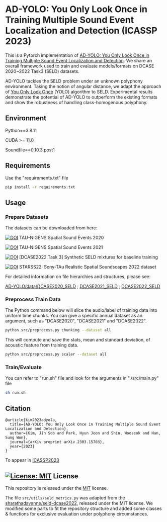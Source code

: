 # AD-YOLO: You Only Look Once in Training Multiple Sound Event Localization and Detection (ICASSP 2023)
This is a Pytorch implementation of [AD-YOLO: You Only Look Once in Training Multiple Sound Event Localization and Detection](https://doi.org/10.48550/arXiv.2303.15703).
We share an overall framework used to train and evaluate models/formats on DCASE 2020~2022 Task3 (SELD) datasets.


AD-YOLO tackles the SELD problem under an unknown polyphony environment.
Taking the notion of angular distance, we adapt the approach of [You Only Look Once](https://doi.org/10.48550/arXiv.1506.02640) (YOLO) algorithm to SELD.
Experimental results demonstrate the potential of AD-YOLO to outperform the existing formats and show the robustness of handling class-homogenous polyphony.

## Environment

Python==3.8.11

CUDA >= 11.0

Soundfile==0.10.3.post1


## Requirements

Use the "requirements.txt" file

```bash
pip install -r requirements.txt
```

## Usage

### Prepare Datasets

The datasets can be downloaded from here:


[![DOI](https://zenodo.org/badge/DOI/10.5281/zenodo.4064792.svg)](https://doi.org/10.5281/zenodo.4064792) TAU-NIGENS Spatial Sound Events 2020


[![DOI](https://zenodo.org/badge/DOI/10.5281/zenodo.5476980.svg)](https://doi.org/10.5281/zenodo.5476980) TAU-NIGENS Spatial Sound Events 2021


[![DOI](https://zenodo.org/badge/DOI/10.5281/zenodo.6406873.svg)](https://doi.org/10.5281/zenodo.6406873) [DCASE2022 Task 3] Synthetic SELD mixtures for baseline training


[![DOI](https://zenodo.org/badge/DOI/10.5281/zenodo.6600531.svg)](https://doi.org/10.5281/zenodo.6600531) STARSS22: Sony-TAu Realistic Spatial Soundscapes 2022 dataset



For detailed information on file hierarchies and structures, please see:


[AD-YOLO/data/DCASE2020_SELD](https://github.com/sadPororo/AD-YOLO/tree/main/data/DCASE2020_SELD)
; [DCASE2021_SELD](https://github.com/sadPororo/AD-YOLO/tree/main/data/DCASE2021_SELD)
; [DCASE2022_SELD](https://github.com/sadPororo/AD-YOLO/tree/main/data/DCASE2022_SELD)

### Preprocess Train Data
The Python command below will slice the audio/label of training data into uniform time chunks.
You can give a specific annual dataset as an argument, such as "DCASE2020", "DCASE2021" and "DCASE2022".

```bash
python src/preprocess.py chunking --dataset all
```

This will compute and save the stats, mean and standard deviation, of acoustic feature from training data.

```bash
python src/preprocess.py scaler --dataset all
```

### Train/Evaluate

You can refer to "run.sh" file and look for the arguments in "./src/main.py" file

```bash
sh run.sh
```

## Citation
```
@article{kim2023adyolo,
  title={AD-YOLO: You Only Look Once in Training Multiple Sound Event Localization and Detection},
  author={Kim, Jin Sob and Park, Hyun Joon and Shin, Wooseok and Han, Sung Won},
  journal={arXiv preprint arXiv.2303.15703},
  year={2023}
}
```
To appear in [ICASSP2023](https://2023.ieeeicassp.org/)


## [![License: MIT](https://img.shields.io/badge/License-MIT-yellow.svg)](https://opensource.org/licenses/MIT) License
This repository is released under the [MIT](https://choosealicense.com/licenses/mit/) license.

The file ```src/utils/seld_metrics.py``` was adapted from the [sharathadavanne/seld-dcase2022](https://github.com/sharathadavanne/seld-dcase2022), released under the MIT license. We modified some parts to fit the repository structure and added some classes & functions for exclusive evaluation under polyphony circumstances.

